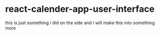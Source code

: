 # react-calender-app-user-interface
this is just something i did on the side and i will make this into something more
